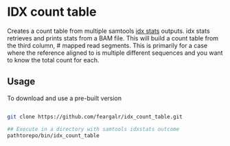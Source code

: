 # IDX count table
Creates a count table from multiple samtools [idx stats](https://www.htslib.org/doc/samtools-idxstats.html) outputs.
idx stats retrieves and prints stats from a BAM file. This will build a count table from the third column, # mapped read segments. 
This is primarily for a case where the reference aligned to is multiple different sequences and you want to know the total count for each. 

## Usage
To download and use a pre-built version

```bash

git clone https://github.com/feargalr/idx_count_table.git

## Execute in a directory with samtools idxstats outcome
pathtorepo/bin/idx_count_table
```
